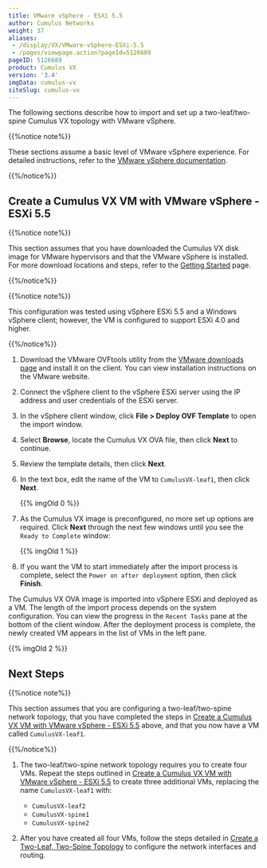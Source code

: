 ```yaml
---
title: VMware vSphere - ESXi 5.5
author: Cumulus Networks
weight: 37
aliases:
 - /display/VX/VMware-vSphere-ESXi-5.5
 - /pages/viewpage.action?pageId=5126689
pageID: 5126689
product: Cumulus VX
version: '3.4'
imgData: cumulus-vx
siteSlug: cumulus-vx
---
```

The following sections describe how to import and set up a
two-leaf/two-spine Cumulus VX topology with VMware vSphere.

{{%notice note%}}

These sections assume a basic level of VMware vSphere experience. For
detailed instructions, refer to the [VMware vSphere
documentation](https://pubs.vmware.com/vsphere-55/index.jsp).

{{%/notice%}}

## Create a Cumulus VX VM with VMware vSphere - ESXi 5.5

{{%notice note%}}

This section assumes that you have downloaded the Cumulus VX disk image
for VMware hypervisors and that the VMware vSphere is installed. For
more download locations and steps, refer to the
[Getting Started](/cumulus-vx/Getting-Started/) page.

{{%/notice%}}

{{%notice note%}}

This configuration was tested using vSphere ESXi 5.5 and a Windows
vSphere client; however, the VM is configured to support ESXi 4.0 and higher.

{{%/notice%}}

1.  Download the VMware OVFtools utility from the [VMware downloads
    page](https://my.vmware.com/web/vmware/details?productId=352&downloadGroup=OVFTOOL350)
    and install it on the client. You can view installation instructions
    on the VMware website.

2.  Connect the vSphere client to the vSphere ESXi server using the IP
    address and user credentials of the ESXi server.

3.  In the vSphere client window, click **File \> Deploy OVF Template**
    to open the import window.

4.  Select **Browse**, locate the Cumulus VX OVA file, then click
    **Next** to continue.

5.  Review the template details, then click **Next**.

6.  In the text box, edit the name of the VM to `CumulusVX-leaf1`, then
    click **Next**.

    {{% imgOld 0 %}}

7.  As the Cumulus VX image is preconfigured, no more set up options are
    required. Click **Next** through the next few windows until you see
    the `Ready to Complete` window:

    {{% imgOld 1 %}}

8.  If you want the VM to start immediately after the import process is
    complete, select the `Power on after deployment` option, then click
    **Finish**.

The Cumulus VX OVA image is imported into vSphere ESXi and deployed as a
VM. The length of the import process depends on the system
configuration. You can view the progress in the `Recent Tasks` pane at
the bottom of the client window. After the deployment process is
complete, the newly created VM appears in the list of VMs in the left pane.

{{% imgOld 2 %}}

## Next Steps

{{%notice note%}}

This section assumes that you are configuring a two-leaf/two-spine
network topology, that you have completed the steps in
[Create a Cumulus VX VM with VMware vSphere - ESXi 5.5](#create-a-cumulus-vx-vm-with-vmware-vsphere-esxi-5-5)
above, and that you now have a VM called `CumulusVX-leaf1`.

{{%/notice%}}

1.  The two-leaf/two-spine network topology requires you to create four
    VMs. Repeat the steps outlined in
    [Create a Cumulus VX VM with VMware vSphere - ESXi 5.5](#create-a-cumulus-vx-vm-with-vmware-vsphere-esxi-5-5)
    to create three additional VMs, replacing the name `CumulusVX-leaf1` with:

      - `CumulusVX-leaf2`
      - `CumulusVX-spine1`
      - `CumulusVX-spine2`

2.  After you have created all four VMs, follow the steps detailed in
    [Create a Two-Leaf, Two-Spine Topology](/cumulus-vx/Create-a-Two-Leaf-Two-Spine-Topology)
    to configure the network interfaces and routing.
